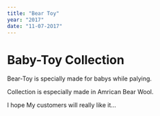 ```yaml
---
title: "Bear Toy"
year: "2017"
date: "11-07-2O17"
---
```


# Baby-Toy Collection

Bear-Toy is specially made for babys while palying.

Collection is especially made in Amrican Bear Wool.

I hope My customers will really like it...
